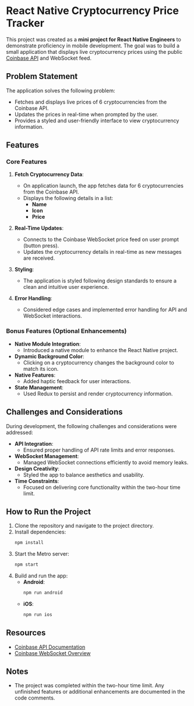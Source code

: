 # React Native Cryptocurrency Price Tracker

This project was created as a **mini project for React Native Engineers** to demonstrate proficiency in mobile development. The goal was to build a small application that displays live cryptocurrency prices using the public [Coinbase API](https://docs.cloud.coinbase.com/sign-in-with-coinbase/docs/api-prices) and WebSocket feed.

## Problem Statement

The application solves the following problem:

- Fetches and displays live prices of 6 cryptocurrencies from the Coinbase API.
- Updates the prices in real-time when prompted by the user.
- Provides a styled and user-friendly interface to view cryptocurrency information.

## Features

### Core Features

1. **Fetch Cryptocurrency Data**:

   - On application launch, the app fetches data for 6 cryptocurrencies from the Coinbase API.
   - Displays the following details in a list:
     - **Name**
     - **Icon**
     - **Price**

2. **Real-Time Updates**:

   - Connects to the Coinbase WebSocket price feed on user prompt (button press).
   - Updates the cryptocurrency details in real-time as new messages are received.

3. **Styling**:

   - The application is styled following design standards to ensure a clean and intuitive user experience.

4. **Error Handling**:
   - Considered edge cases and implemented error handling for API and WebSocket interactions.

### Bonus Features (Optional Enhancements)

- **Native Module Integration**:
  - Introduced a native module to enhance the React Native project.
- **Dynamic Background Color**:
  - Clicking on a cryptocurrency changes the background color to match its icon.
- **Native Features**:
  - Added haptic feedback for user interactions.
- **State Management**:
  - Used Redux to persist and render cryptocurrency information.

## Challenges and Considerations

During development, the following challenges and considerations were addressed:

- **API Integration**:
  - Ensured proper handling of API rate limits and error responses.
- **WebSocket Management**:
  - Managed WebSocket connections efficiently to avoid memory leaks.
- **Design Creativity**:
  - Styled the app to balance aesthetics and usability.
- **Time Constraints**:
  - Focused on delivering core functionality within the two-hour time limit.

## How to Run the Project

1. Clone the repository and navigate to the project directory.
2. Install dependencies:
   ```sh
   npm install
   ```
3. Start the Metro server:
   ```sh
   npm start
   ```
4. Build and run the app:
   - **Android**:
     ```sh
     npm run android
     ```
   - **iOS**:
     ```sh
     npm run ios
     ```

## Resources

- [Coinbase API Documentation](https://docs.cloud.coinbase.com/sign-in-with-coinbase/docs/api-prices)
- [Coinbase WebSocket Overview](https://docs.cloud.coinbase.com/exchange/docs/websocket-overview)

## Notes

- The project was completed within the two-hour time limit. Any unfinished features or additional enhancements are documented in the code comments.
